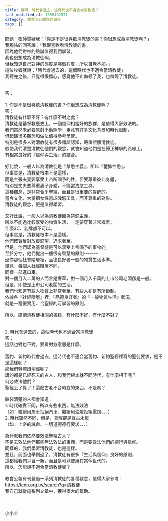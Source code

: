 ```yaml
---
title: 發問：時代會過去，這時代也不適合當清教徒？
last_modified_at: 1559462571
category: 教會流行觀念的偏差
tags: []
---
```


<div>問題：牧師質疑我：「你是不是很喜歡清教徒的書？你很想成為清教徒啊？」</div>
<div>我膽怯的回答說：「我很喜歡看清教徒的書，</div>
<div>因為他們對神的熱誠值得我們學習。</div>
<div>我也很想成為清教徒啊，</div>
<div>但我知道自己對神的態度是哪個程度，所以自覺不如。」</div>
<div>這位牧者就說：「時代會過去的，這個時代也不適合當清教徒」</div>
<div>我聽完之後，只覺得很傷心，感覺他不止侮辱了我，也侮辱了清教徒。</div>
<div> </div>
<div> </div>
<div>答：</div>
<div> </div>
<div>1.<span style="white-space:pre"> </span>你是不是很喜歡清教徒的書？你很想成為清教徒啊？</div>
<div>答：</div>
<div>清教徒有什麼不好？有什麼不對之處？</div>
<div>清教徒是基督教歷史上，一個信仰相當好的族群，是值得大家效法的。</div>
<div>我們當然未必要原封不動照學，畢竟有許多文化背景和時代限制，</div>
<div>但起碼很多觀念和做法值得參考學習。</div>
<div>特別是很多人對清教徒有很多錯誤認知，嚴重誤解清教徒。</div>
<div>假使我們清楚清教徒他們的觀念，就會知道他們是在歸正神學的路線上，</div>
<div>有相當良好的『信仰與生活』的結合。</div>
<div> </div>
<div>好比說，一般人以為清教徒是『禁慾主義』，所以『壓抑性慾』。</div>
<div>但事實是，清教徒根本不是這樣，</div>
<div>而是主張夫妻要享受上帝所賜予的性，但要尊重彼此身體，</div>
<div>特別是丈夫要尊重妻子身體，不能當洩慾工具。</div>
<div>這種觀念，是非常合乎聖經，而且是很重要的提醒的。</div>
<div>當今文化，大量把女性當成洩慾工具，而非尊重的對象。</div>
<div>清教徒的觀念，更是值得學習。</div>
<div> </div>
<div>又好比說，一般人以為清教徒因為禁慾主義，</div>
<div>所以不能過比較享受的物質生活，一定要穿著非常樸素，</div>
<div>什麼3C、名牌都不可以。</div>
<div>但事實是，清教徒根本不是這樣。</div>
<div>他們確實反對放縱慾望、追求奢華，</div>
<div>但是，他們認為基督徒是可以享受上帝賜予的事物的。</div>
<div>至於分寸，他們提出一個很有智慧的原則-------</div>
<div>過你那個社會階層裡，品德良好者一般的物質生活水準。</div>
<div>畢竟，每個人社經階層不同，</div>
<div>同樣一部進口車，</div>
<div>對一個月入二萬的人而言是奢華，對一個月入千萬的上市公司老闆卻是一般。</div>
<div>但是，即使是上市公司老闆的生活，</div>
<div>我們也知道有些人物質上非常奢華，有些人卻是有所節制。</div>
<div>依據各『社經階層』裡，『品德良好者』的『一般物質生活』狀況，</div>
<div>就是一種很實用、合聖經的可學習的原則。</div>
<div> </div>
<div>所以，研讀清教徒相關的書籍，有什麼不好、有什麼不對？</div>
<div> </div>
<div> </div>
<div>2.<span style="white-space:pre"> </span>時代會過去的，這個時代也不適合當清教徒</div>
<div>答：</div>
<div>這話也對也不對，要看對方意思是什麼。</div>
<div> </div>
<div>舊約、新約時代會過去，這時代也不適合當舊約、新約聖經裡寫的聖徒要求，是不是這樣呢？</div>
<div>那我們幹嘛讀聖經呢？</div>
<div>講的都是已經死去的古人，和我們根本就不同時代，有什麼相干呢？</div>
<div>何必效法他們？</div>
<div>聖經丟了算了！這麼古老不合時宜的東西，不是嗎？</div>
<div> </div>
<div>腦袋清楚的人都會知道：</div>
<div>1.<span style="white-space:pre"> </span>時代確實不同，所以有些東西，無法效法</div>
<div>（如：繼續用馬車拒絕汽車、繼續用油燈拒絕電燈、、、）</div>
<div>2.<span style="white-space:pre"> </span>時代雖然不同，但是，真理卻是亙古永恆</div>
<div>（如：上帝的誡命、一切道德德行要求、、、）</div>
<div> </div>
<div>為什麼我們依然要效法聖經古人？</div>
<div>不是去效法他們那些無法效法的東西，而是要效法他們的德行與信仰。</div>
<div>同樣的，我們學習清教徒，也是這樣。</div>
<div>並且，前面也舉例過了，清教徒有很多『生活與信仰』良好的原則，</div>
<div>這都給我們耳目一新，而且是可以使用在當今世代的。</div>
<div>所以，怎能說不適合當清教徒呢？</div>
<div> </div>
<div>教會公報有刊登過一系列清教徒的各種觀念，值得大家參考：</div>
<div><a href="https://tcnn.org.tw/search?q=清教徒" target="_blank">https://tcnn.org.tw/search?q=清教徒</a></div>
<div>我自己就從這系列文章中，獲得很大的幫助。</div>
<div> </div>
<div> </div>
<div> </div>
<div>小小羊</div>
